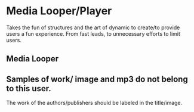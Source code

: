 # Media Looper/Player
  
  Takes the fun of structures and the art of dynamic to create/to provide users a fun experience. From fast leads, to unnecessary efforts to limit users.
  <h2 href="loopmedia.vercel.app">Media Looper</h2>

## Samples of work/ image and mp3 do not belong to this user.

  The work of the authors/publishers should be labeled in the title/image.
